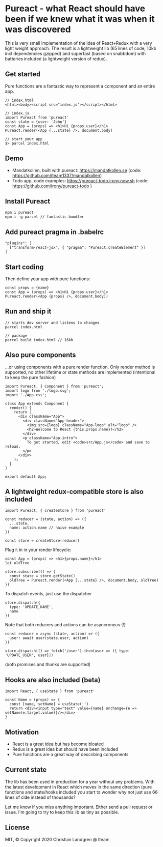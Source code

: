 # Pureact - what React should have been if we knew what it was when it was discovered

This is very small implementation of the idea of React+Redux with a very light weight approach. The result is a lightweight lib (65 lines of code, 10kb incl dependencies gzipped) and superfast (based on snabbdom) with batteries included (a lightweight version of redux).

## Get started

Pure functions are a fantastic way to represent a component and an entire app.

    // index.html
    <html><body><script src="index.js"></script></html>

    // index.js
    import Pureact from 'pureact'
    const state = {user: 'John'}
    const App = (props) => <h1>Hi {props.user}</h1>
    Pureact.render(<App {...state} />, document.body)

    // start your app
    $> parcel index.html

## Demo

- Mandatkollen, built with pureact: https://mandatkollen.se (code: https://github.com/iteam1337/mandatkollen)
- Todo app, code examples: https://pureact-todo.irony.now.sh (code: https://github.com/irony/pureact-todo )

## Install Pureact

    npm i pureact
    npm i -g parcel // fantastic bundler

## Add pureact pragma in .babelrc

    "plugins": [
      ["transform-react-jsx", { "pragma": "Pureact.createElement" }]
    ]

## Start coding

Then define your app with pure functions:

    const props = {name}
    const App = (props) => <h1>Hi {props.user}</h1>
    Pureact.render(<App {props} />, document.body))

## Run and ship it

    // starts dev server and listens to changes
    parcel index.html

    // package
    parcel build index.html // 16kb

## Also pure components

...or using components with a pure render function. Only render method is supported, no other lifetime or state methods are implemented (intentional to keep the pure fashion)

    import Pureact, { Component } from 'pureact';
    import logo from './logo.svg';
    import './App.css';

    class App extends Component {
      render() {
        return (
          <div className="App">
            <div className="App-header">
              <img src={logo} className="App-logo" alt="logo" />
              <h2>Welcome to React {this.props.name}!</h2>
            </div>
            <p className="App-intro">
              To get started, edit <code>src/App.js</code> and save to reload.
            </p>
          </div>
        );
      }
    }

    export default App;

## A lightweight redux-compatible store is also included

    import Pureact, { createStore } from 'pureact'
    
    const reducer = (state, action) => ({
      ...state,
      name: action.name // naive example
    })

    const store = createStore(reducer)

Plug it in in your render lifecycle:

    const App = (props) => <h1>{props.name}</h1>
    let oldTree
    
    store.subscribe(() => {
      const state = store.getState()
      oldTree = Pureact.render(<App {...state} />, document.body, oldTree)
    })

To dispatch events, just use the dispatcher

    store.dispatch({
      type: 'UPDATE_NAME',
      name
    })

Note that both reducers and actions can be asyncronous (!)

    const reducer = async (state, action) => ({
      user: await user(state.user, action)
    })
    
    store.dispatch(() => fetch('/user').then(user => ({ type: 'UPDATE_USER', user}))

(both promises and thunks are supported)

## Hooks are also included (beta)

    import React, { useState } from 'pureact'
    
    const Name = (props) => {
      const [name, setName] = useState('')
      return <div><input type="text" value={name} onchange={e => setName(e.target.value)}/></div>
    }

## Motivation

- React is a great idea but has become bloated
- Redux is a great idea but should have been included
- Pure functions are a great way of describing components

## Current state

The lib has been used in production for a year without any problems. With the latest development in React which moves in the same direction (pure functions and state/hooks included you start to wonder why not just use 66 lines of clde instead of thousands?

Let me know if you miss anything important. Either send a pull request or issue. I'm going to try to keep this lib as tiny as possible.

## License

MIT, &copy; Copyright 2020 Christian Landgren @ Iteam
